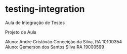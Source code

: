 # testing-integration
Aula de  Integração de Testes

Projeto de Aula 

Aluno: Andre Cristóvão Conceição da Silva, RA 10100354 
</br>
Aluno: Gemerson dos Santos Silva RA 19000599


